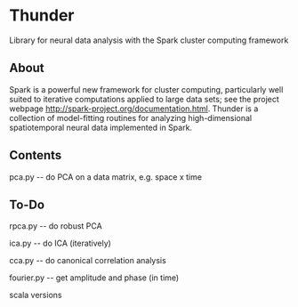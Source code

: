 Thunder
=======

Library for neural data analysis with the Spark cluster computing framework

## About

Spark is a powerful new framework for cluster computing, particularly well suited to iterative computations applied to large data sets; see the project webpage <http://spark-project.org/documentation.html>. Thunder is a collection of model-fitting routines for analyzing high-dimensional spatiotemporal neural data implemented in Spark.

## Contents

pca.py -- do PCA on a data matrix, e.g. space x time

## To-Do

rpca.py -- do robust PCA

ica.py -- do ICA (iteratively)

cca.py -- do canonical correlation analysis

fourier.py -- get amplitude and phase (in time)

scala versions
